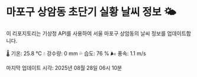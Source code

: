 
# 마포구 상암동 초단기 실황 날씨 정보 🌤️

이 리포지토리는 기상청 API를 사용하여 서울 마포구 상암동의 날씨 정보를 업데이트합니다. 

🌡️ 기온: 25.8 ℃
💧 강수량: 0 mm
💦 습도: 76 %
🌬️ 풍속: 1.1 m/s

마지막 업데이트 시각: 2025년 08월 28일 06시 10분    
